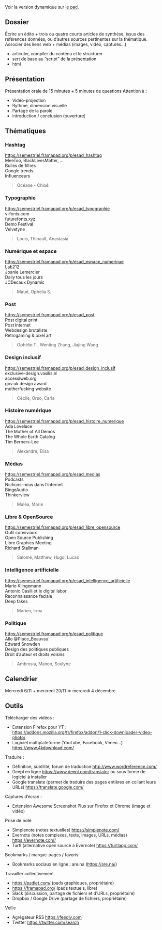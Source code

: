 
Voir la version dynamique sur [le pad](https://semestriel.framapad.org/p/esad_cultures_numeriques).


## Dossier

Écrire un édito + trois ou quatre courts articles de synthèse, issus des références données, ou d’autres sources pertinentes sur la thématique.
Associer des liens web + médias (images, vidéo, captures…)
- articuler, compiler du contenu et le structurer
- sert de base au “script” de la présentation
- html

## Présentation

Présentation orale de 15 minutes + 5 minutes de questions
Attention à :
- Vidéo-projection
- Rythme, dimension visuelle
- Partage de la parole
- Introduction / conclusion (ouverture)

## Thématiques

### Hashtag
https://semestriel.framapad.org/p/esad_hashtag    
MeeToo, BlackLivesMatter, …  
Bulles de filtres  
Google trends  
Influenceurs  
> Océane - Chloé

### Typographie
https://semestriel.framapad.org/p/esad_typographie    
v-fonts.com  
futurefonts.xyz  
Demo Festival  
Velvetyne  
> Louis, Thibault, Anastasia

### Numérique et espace
https://semestriel.framapad.org/p/esad_espace_numerique    
Lab212  
Joanie Lemercier  
Daily tous les jours  
JCDecaux Dynamic  
> Maud, Ophelia S.

### Post
https://semestriel.framapad.org/p/esad_post     
Post digital print  
Post Internet  
Webdesign brutaliste  
Retrogaming & pixel art  
> Ophélie.T , Wenting Zhang, Jiajing Wang

### Design inclusif
https://semestriel.framapad.org/p/esad_design_inclusif    
exclusive-design.vasilis.nl  
accessiweb.org  
gov.uk design award  
motherfucking website  
> Cécile, Orso, Carla

### Histoire numérique
https://semestriel.framapad.org/p/esad_histoire_numerique    
Ada Lovelace  
The Mother of All Demos  
The Whole Earth Catalog  
Tim Berners-Lee  
> Alexandre, Elisa

### Médias
https://semestriel.framapad.org/p/esad_medias     
Podcasts    
Nichons-nous dans l’internet  
BingeAudio  
Thinkerview  
> Maléa, Marie

### Libre & OpenSource
https://semestriel.framapad.org/p/esad_libre_opensource    
Outil conviviaux  
Open Source Publishing  
Libre Graphics Meeting  
Richard Stallman  
> Salomé, Matthew, Hugo, Lucas

### Intelligence artificielle
https://semestriel.framapad.org/p/esad_intelligence_artificielle    
Mario Klingemann  
Antonio Casili et le digital labor  
Reconnaissance faciale   
Deep fakes  
> Marion, Irma

### Politique
https://semestriel.framapad.org/p/esad_politique     
Allo @Place_Beauvau  
Edward Snowden  
Design des politiques publiques  
Droit d’auteur et droits voisins  
> Ambrosia, Manon, Soulyne



## Calendrier

Mercredi 6/11 + mercredi 20/11 =>  mercredi 4 décembre


## Outils

Télécharger des vidéos :
- Extension Firefox pour YT : https://addons.mozilla.org/fr/firefox/addon/1-click-downloader-video-photo/
- Logiciel multiplateforme (YouTube, Facebook, Vimeo…) https://www.4kdownload.com/

Traduire :
- Définition, subtilité, forum de traduction http://www.wordreference.com/
- Deepl en ligne https://www.deepl.com/translator ou sous forme de logiciel à installer
- Google translate (permet de traduire des pages entières en collant leurs URLs) https://translate.google.com/

Captures d’écran :
- Extension Awesome Screenshot Plus sur Firefox et Chrome (image et vidéo)

Prise de note
- Simplenote (notes textuelles) https://simplenote.com/
- Evernote (notes complexes, texte, images, URLs, médias) https://evernote.com/
- Turtl (alternative open source à Evernote) https://turtlapp.com/

Bookmarks / marque-pages / favoris
- Bookmarks sociaux en ligne : are.na (https://are.na/)

Travailler collectivement
- https://padlet.com/ (pads graphiques, propriétaire)
- https://framapad.org/ (pads textuels, libre)
- Slack (discussion, partage de fichiers et d’URLs, propriétaire)
- Dropbox / Google Drive (partage de fichiers, propriétaire)

Veille
- Agrégateur RSS https://feedly.com
- Twitter https://twitter.com/search
